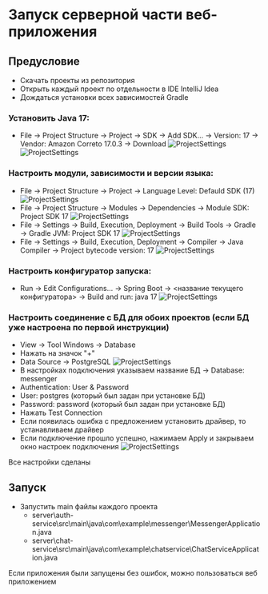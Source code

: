 # Запуск серверной части веб-приложения

## Предусловие

- Скачать проекты из репозитория
- Открыть каждый проект по отдельности в IDE IntelliJ Idea
- Дождаться установки всех зависимостей Gradle
### Установить Java 17:
- File -> Project Structure -> Project -> SDK -> Add SDK... -> Version: 17 -> Vendor: Amazon Correto 17.0.3 -> Download
![ProjectSettings](https://github.com/bakapolice/images/blob/main/project_settings/Pr_Structure_1.jpg)
![ProjectSettings](https://github.com/bakapolice/images/blob/main/project_settings/Pr_Structure_2.jpg)

### Настроить модули, зависимости и версии языка:
- File -> Project Structure -> Project -> Language Level: Defauld SDK (17)
![ProjectSettings](https://github.com/bakapolice/images/blob/main/project_settings/Pr_Structure_3.jpg)
- File -> Project Structure -> Modules -> Dependencies -> Module SDK: Project SDK 17
![ProjectSettings](https://github.com/bakapolice/images/blob/main/project_settings/Pr_Structure_4.jpg)
- File -> Settings -> Build, Execution, Deployment -> Build Tools -> Gradle -> Gradle JVM: Project SDK 17
![ProjectSettings](https://github.com/bakapolice/images/blob/main/project_settings/Settings_1.jpg)
- File -> Settings -> Build, Execution, Deployment -> Compiler -> Java Compiler -> Project bytecode version: 17
![ProjectSettings](https://github.com/bakapolice/images/blob/main/project_settings/Settings_2.jpg)

### Настроить конфигуратор запуска:
- Run -> Edit Configurations... -> Spring Boot -> <название текущего конфигуратора> -> Build and run: java 17
![ProjectSettings](https://github.com/bakapolice/images/blob/main/project_settings/Run_config.jpg)

### Настроить соединение с БД для обоих проектов (если БД уже настроена по первой инструкции)
- View -> Tool Windows -> Database
- Нажать на значок "+"
- Data Source -> PostgreSQL
![ProjectSettings](https://github.com/bakapolice/images/blob/main/project_settings/Databes.jpg)
- В настройках подключения указываем название БД -> Database: messenger
- Authentication: User & Password
- User: postgres (который был задан при установке БД)
- Password: password (который был задан при установке БД)
- Нажать Test Connection
- Если появилась ошибка с предложением установить драйвер, то устанавливаем драйвер
- Если подключение прошло успешно, нажимаем Apply и закрываем окно настроек подключения
![ProjectSettings](https://github.com/bakapolice/images/blob/main/project_settings/Databes_2.jpg)

Все настройки сделаны

## Запуск
- Запустить main файлы каждого проекта
    - server\auth-service\src\main\java\com\example\messenger\MessengerApplication.java
    - server\chat-service\src\main\java\com\example\chatservice\ChatServiceApplication.java

Если приложения были запущены без ошибок, можно пользоваться веб приложением
